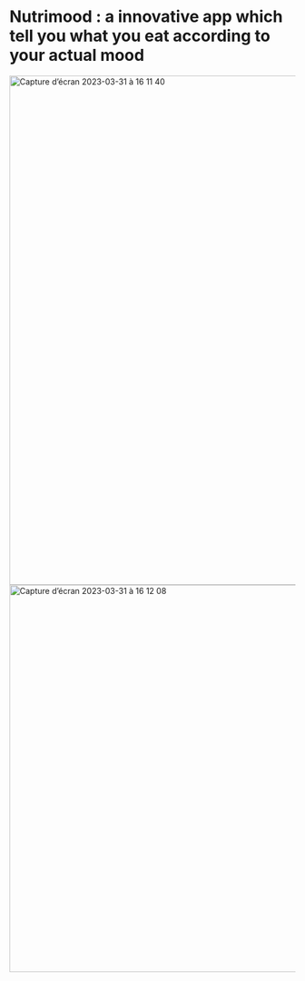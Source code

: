 # Nutrimood : a innovative app which tell you what you eat according to your actual mood
<img width="897" alt="Capture d’écran 2023-03-31 à 16 11 40" src="https://user-images.githubusercontent.com/113714569/229144494-e66f7b37-c034-4557-b7a8-2ce455e4bc34.png">
<img width="682" alt="Capture d’écran 2023-03-31 à 16 12 08" src="https://user-images.githubusercontent.com/113714569/229144563-5894bb2b-bece-4936-a14e-dc5c86f47569.png">
